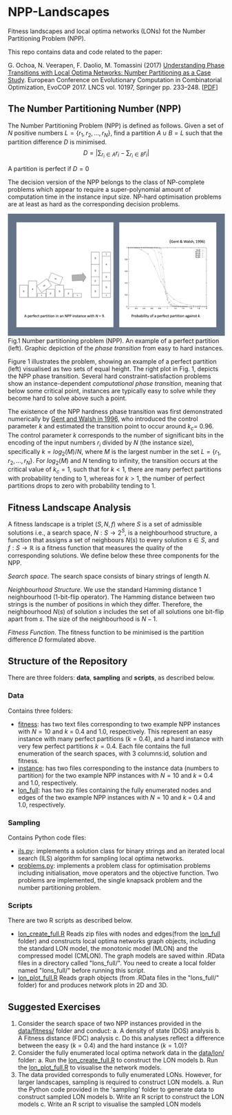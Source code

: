 # NPP-Landscapes
Fitness landscapes and local optima networks (LONs) fot the  Number Partitioning Problem (NPP).

This repo contains data and code related to the paper:

G. Ochoa, N. Veerapen, F. Daolio, M. Tomassini (2017) [Understanding Phase Transitions with Local Optima Networks: Number Partitioning as a Case Study](https://link.springer.com/chapter/10.1007/978-3-319-55453-2_16).  European Conference on Evolutionary Computation in Combinatorial Optimization, EvoCOP 2017.  LNCS vol. 10197, Springer pp. 233–248.   [[PDF](assets/Understanding_Phase_Transitions_with_LONS_NPP.pdf)]


## The Number Partitioning Number (NPP)

The Number Partitioning Problem (NPP) is defined as follows. Given a set of $N$ positive numbers $L=\{r_1,r_2, \ldots, r_N\}$,
find a partition $A \cup B = L$ such that the partition difference $D$ is minimised.
$$
D = \left| \sum_{r_i \in A} r_i - \sum_{r_i \in B} r_i \right|
$$

A partition is perfect if $D = 0$

The decision version of the NPP belongs to the class of NP-complete problems which appear to require a super-polynomial amount of computation time in the instance input size. NP-hard optimisation problems are at least as hard as the corresponding decision problems.
 
![npp](assets/npp.jpg)
Fig.1 Number partitioning problem (NPP). An example of a perfect partition (left). Graphic depiction of the *phase transition* from easy to hard instances.

Figure 1 illustrates the problem, showing an example of a perfect partition (left) visualised as two sets of equal height. The right plot in Fig. 1, depicts the NPP phase transition. Several hard constraint-satisfaction problems show an instance-dependent *computational phase transition*, meaning that below some critical point, instances are typically easy to solve while they become hard to solve above such a point.

The existence of the NPP hardness phase transition was first demonstrated numerically by [Gent and Walsh in 1996](https://dblp.org/rec/conf/ecai/GentW96.html), who introduced the control parameter $k$ and estimated the transition point to occur around $k_c$= 0.96. The control parameter $k$  corresponds to the number of significant bits in the encoding of the input numbers $r_i$ divided by $N$ (the instance size), specifically $k = log_2(M)/N$, where $M$ is the largest number in the set $L=\{r_1,r_2, \ldots, r_N\}$.  For $log_2(M)$ and $N$ tending to infinity, the transition occurs at the critical value of $k_c = 1$, such that for $k < 1$, there are many perfect partitions with probability tending to 1, whereas for $k > 1$, the number of perfect partitions drops to zero with probability tending to 1. 


## Fitness Landscape Analysis
A fitness landscape is a triplet $(S, N, f)$ where $S$ is a set of admissible solutions i.e., a search space, $N: S \longrightarrow 2^S$, is a neighbourhood structure, a function that assigns a set of neighbours $N(s)$ to every solution $s \in S$, and $f : S \longrightarrow \mathbb{R}$ is a fitness function that measures the quality of the corresponding solutions.  We define below these three components for the NPP.

*Search space*. The search space consists of binary strings of length $N$. 

*Neighbourhood Structure*. We use the standard Hamming distance 1 neighbourhood (1-bit-flip operator). The Hamming distance between two strings is the number of positions in which they differ. Therefore, the neighbourhood $N(s)$ of solution $s$ includes the set of all solutions one bit-flip apart from $s$. The size of the neighbourhood is $N - 1$.

*Fitness Function*. The fitness function to be minimised is the partition difference $D$ formulated above.

## Structure of the Repository
There are three folders: **data**,  **sampling** and **scripts**, as described below.
### Data 
Contains three folders:

* [fitness](data/fitness/): has two text files corresponding to two example NPP instances with $N = 10$ and  $k$ = 0.4 and 1.0, respectively. This represent an easy instance with many perfect partitions ($k = 0.4$), and a hard instance with very few perfect partitions $k = 0.4$. Each file contains the full enumeration of the search spaces, with 3 columns:id, solution and fitness.
* [instance](data/instance/): has two files corresponding to the instance data (numbers to partition) for the two example NPP instances with $N = 10$ and  $k$ = 0.4 and 1.0, respectively.
* [lon_full](data/lon_full/): has two zip files containing the fully enumerated  nodes and edges of the two example NPP instances with $N = 10$ and  $k$ = 0.4 and 1.0, respectively.

### Sampling
Contains Python code files:
* [ils.py](sampling/ils.py): implements a solution class for binary strings and an iterated local search (ILS) algorithm for sampling local optima networks.
* [problems.py](sampling/problems.py): implements a problem class for optimisation problems including initialisation, move operators and the objective function. Two problems are implemented, the single knapsack problem and the number partitioning problem.

### Scripts
There are two R scripts as described below. 
* [lon_create_full.R](scripts/lon_create_full.R) Reads zip files with nodes and edges(from the [lon_full](data/lon_full/) folder) and constructs local optima networks graph objects, including the standard LON model, the monotonic model (MLON) and the compressed model (CMLON). The graph models are saved within .RData files in a directory called "lons_full/". You need to create a local folder named "lons_full/" before running this script.
* [lon_plot_full.R](scripts/lon_plot_full.R) Reads graph objects (from .RData files in the "lons_full/" folder) for and produces network plots in 2D and 3D. 

## Suggested Exercises
1. Consider the search space of two NPP instances provided in the [data/fitness/](data/fitness/) folder and conduct:
    a. A density of state (DOS) analysis 
    b. A Fitness distance (FDC) analysis
    c. Do this analyses reflect a difference between the easy ($k=0.4$) and the hard instance ($k=1.0$)?
2. Consider the fully enumerated local optima network data in the [data/lon/](data/lon) folder:
    a. Run the [lon_create_full.R](scripts/lon_create_full.R) to construct the LON models
    b. Run the [lon_plot_full.R](scripts/lon_plot_full.R) to visualise the network models. 
3. The data provided corresponds to fully enumerated LONs. However, for larger landscapes, sampling is required to construct LON models.
    a. Run the Python code provided in the 'sampling' folder to generate data to construct sampled LON models
    b. Write an R script to construct the LON models
    c. Write an R script to visualise the sampled LON models
